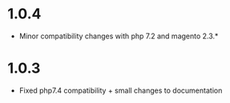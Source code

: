1.0.4
=====
* Minor compatibility changes with php 7.2 and magento 2.3.*

1.0.3
=====
* Fixed php7.4 compatibility + small changes to documentation
